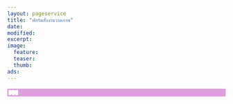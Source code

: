 ```yaml
---
layout: pageservice
title: "ฟอร์มสั่งงานวาดภาพ"
date: 
modified:
excerpt:
image:
  feature:
  teaser:
  thumb:
ads:
---
```



<table width=30% style="border:3px dashed plum;" cellspacing="5" bgcolor="plum" cellpadding="5"><tr><td style="border:3px dashed white;" bgcolor="white">
<script type="text/javascript" src="http://form.jotform.me/jsform/43275333151448"></script>
</td></tr></table>

